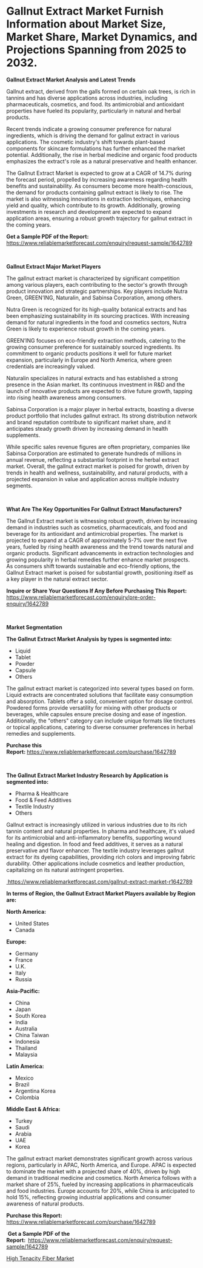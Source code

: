 <p><h1>Gallnut Extract Market Furnish Information about Market Size, Market Share, Market Dynamics, and Projections Spanning from 2025 to 2032.</h1></p><p><strong>Gallnut Extract Market Analysis and Latest Trends</strong></p>
<p><p>Gallnut extract, derived from the galls formed on certain oak trees, is rich in tannins and has diverse applications across industries, including pharmaceuticals, cosmetics, and food. Its antimicrobial and antioxidant properties have fueled its popularity, particularly in natural and herbal products. </p><p>Recent trends indicate a growing consumer preference for natural ingredients, which is driving the demand for gallnut extract in various applications. The cosmetic industry's shift towards plant-based components for skincare formulations has further enhanced the market potential. Additionally, the rise in herbal medicine and organic food products emphasizes the extract's role as a natural preservative and health enhancer.</p><p>The Gallnut Extract Market is expected to grow at a CAGR of 14.7% during the forecast period, propelled by increasing awareness regarding health benefits and sustainability. As consumers become more health-conscious, the demand for products containing gallnut extract is likely to rise. The market is also witnessing innovations in extraction techniques, enhancing yield and quality, which contribute to its growth. Additionally, growing investments in research and development are expected to expand application areas, ensuring a robust growth trajectory for gallnut extract in the coming years.</p></p>
<p><strong>Get a Sample PDF of the Report:&nbsp;</strong> <a href="https://www.reliablemarketforecast.com/enquiry/request-sample/1642789?utm_campaign=2209&utm_medium=2&utm_source=Github&utm_content=ia&utm_term=30012025&utm_id=gallnut-extract">https://www.reliablemarketforecast.com/enquiry/request-sample/1642789</a></p>
<p>&nbsp;</p>
<p><strong>Gallnut Extract Major Market Players</strong></p>
<p><p>The gallnut extract market is characterized by significant competition among various players, each contributing to the sector's growth through product innovation and strategic partnerships. Key players include Nutra Green, GREEN’ING, Naturalin, and Sabinsa Corporation, among others. </p><p>Nutra Green is recognized for its high-quality botanical extracts and has been emphasizing sustainability in its sourcing practices. With increasing demand for natural ingredients in the food and cosmetics sectors, Nutra Green is likely to experience robust growth in the coming years.</p><p>GREEN’ING focuses on eco-friendly extraction methods, catering to the growing consumer preference for sustainably sourced ingredients. Its commitment to organic products positions it well for future market expansion, particularly in Europe and North America, where green credentials are increasingly valued.</p><p>Naturalin specializes in natural extracts and has established a strong presence in the Asian market. Its continuous investment in R&D and the launch of innovative products are expected to drive future growth, tapping into rising health awareness among consumers.</p><p>Sabinsa Corporation is a major player in herbal extracts, boasting a diverse product portfolio that includes gallnut extract. Its strong distribution network and brand reputation contribute to significant market share, and it anticipates steady growth driven by increasing demand in health supplements.</p><p>While specific sales revenue figures are often proprietary, companies like Sabinsa Corporation are estimated to generate hundreds of millions in annual revenue, reflecting a substantial footprint in the herbal extract market. Overall, the gallnut extract market is poised for growth, driven by trends in health and wellness, sustainability, and natural products, with a projected expansion in value and application across multiple industry segments.</p></p>
<p>&nbsp;</p>
<p><strong>What Are The Key Opportunities For Gallnut Extract Manufacturers?</strong></p>
<p><p>The Gallnut Extract market is witnessing robust growth, driven by increasing demand in industries such as cosmetics, pharmaceuticals, and food and beverage for its antioxidant and antimicrobial properties. The market is projected to expand at a CAGR of approximately 5-7% over the next five years, fueled by rising health awareness and the trend towards natural and organic products. Significant advancements in extraction technologies and growing popularity in herbal remedies further enhance market prospects. As consumers shift towards sustainable and eco-friendly options, the Gallnut Extract market is poised for substantial growth, positioning itself as a key player in the natural extract sector.</p></p>
<p><strong>Inquire or Share Your Questions If Any Before Purchasing This Report:</strong> <a href="https://www.reliablemarketforecast.com/enquiry/pre-order-enquiry/1642789?utm_campaign=2209&utm_medium=2&utm_source=Github&utm_content=ia&utm_term=30012025&utm_id=gallnut-extract">https://www.reliablemarketforecast.com/enquiry/pre-order-enquiry/1642789</a></p>
<p>&nbsp;</p>
<p><strong>Market Segmentation</strong></p>
<p><strong>The Gallnut Extract Market Analysis by types is segmented into:</strong></p>
<p><ul><li>Liquid</li><li>Tablet</li><li>Powder</li><li>Capsule</li><li>Others</li></ul></p>
<p><p>The gallnut extract market is categorized into several types based on form. Liquid extracts are concentrated solutions that facilitate easy consumption and absorption. Tablets offer a solid, convenient option for dosage control. Powdered forms provide versatility for mixing with other products or beverages, while capsules ensure precise dosing and ease of ingestion. Additionally, the "others" category can include unique formats like tinctures or topical applications, catering to diverse consumer preferences in herbal remedies and supplements.</p></p>
<p><strong>Purchase this Report:&nbsp;</strong><a href="https://www.reliablemarketforecast.com/purchase/1642789?utm_campaign=2209&utm_medium=2&utm_source=Github&utm_content=ia&utm_term=30012025&utm_id=gallnut-extract">https://www.reliablemarketforecast.com/purchase/1642789</a></p>
<p>&nbsp;</p>
<p><strong>The Gallnut Extract Market Industry Research by Application is segmented into:</strong></p>
<p><ul><li>Pharma & Healthcare</li><li>Food & Feed Additives</li><li>Textile Industry</li><li>Others</li></ul></p>
<p><p>Gallnut extract is increasingly utilized in various industries due to its rich tannin content and natural properties. In pharma and healthcare, it's valued for its antimicrobial and anti-inflammatory benefits, supporting wound healing and digestion. In food and feed additives, it serves as a natural preservative and flavor enhancer. The textile industry leverages gallnut extract for its dyeing capabilities, providing rich colors and improving fabric durability. Other applications include cosmetics and leather production, capitalizing on its natural astringent properties.</p></p>
<p><a href="https://www.reliablemarketforecast.com/gallnut-extract-market-r1642789?utm_campaign=2209&utm_medium=2&utm_source=Github&utm_content=ia&utm_term=30012025&utm_id=gallnut-extract">&nbsp;https://www.reliablemarketforecast.com/gallnut-extract-market-r1642789</a></p>
<p><strong>In terms of Region, the Gallnut Extract Market Players available by Region are:</strong></p>
<p>
    <p> <strong> North America: </strong>
        <ul>
            <li>United States</li>
            <li>Canada</li>
        </ul>
        </p> 
    <p> <strong> Europe: </strong>
        <ul>
            <li>Germany</li>
            <li>France</li>
            <li>U.K.</li>
            <li>Italy</li>
            <li>Russia</li>
        </ul>
        </p> 
    <p> <strong> Asia-Pacific: </strong>
        <ul>
            <li>China</li>
            <li>Japan</li>
            <li>South Korea</li>
            <li>India</li>
            <li>Australia</li>
            <li>China Taiwan</li>
            <li>Indonesia</li>
            <li>Thailand</li>
            <li>Malaysia</li>
        </ul>
        </p> 
    <p> <strong> Latin America: </strong>
        <ul>
            <li>Mexico</li>
            <li>Brazil</li>
            <li>Argentina Korea</li>
            <li>Colombia</li>
        </ul>
        </p> 
    <p> <strong> Middle East & Africa: </strong>
        <ul>
            <li>Turkey</li>
            <li>Saudi</li>
            <li>Arabia</li>
            <li>UAE</li>
            <li>Korea</li>
        </ul>
    </p>
    </p>
<p><p>The gallnut extract market demonstrates significant growth across various regions, particularly in APAC, North America, and Europe. APAC is expected to dominate the market with a projected share of 40%, driven by high demand in traditional medicine and cosmetics. North America follows with a market share of 25%, fueled by increasing applications in pharmaceuticals and food industries. Europe accounts for 20%, while China is anticipated to hold 15%, reflecting growing industrial applications and consumer awareness of natural products.</p></p>
<p><strong>Purchase this Report: </strong><a href="https://www.reliablemarketforecast.com/purchase/1642789?utm_campaign=2209&utm_medium=2&utm_source=Github&utm_content=ia&utm_term=30012025&utm_id=gallnut-extract">https://www.reliablemarketforecast.com/purchase/1642789</a></p>
<p>&nbsp;<strong>Get a Sample PDF of the Report:&nbsp;&nbsp;</strong><a href="https://www.reliablemarketforecast.com/enquiry/request-sample/1642789?utm_campaign=2209&utm_medium=2&utm_source=Github&utm_content=ia&utm_term=30012025&utm_id=gallnut-extract">https://www.reliablemarketforecast.com/enquiry/request-sample/1642789</a></p>
<p><strong></strong></p>
<p><p><a href="https://github.com/ahmalaloanne/Market-Research-Report-List-1/blob/main/high-tenacity-fiber-market.md?utm_campaign=2209&utm_medium=2&utm_source=Github&utm_content=ia&utm_term=30012025&utm_id=gallnut-extract">High Tenacity Fiber Market</a></p></p>